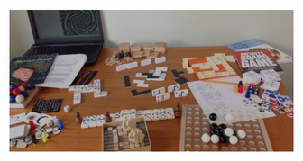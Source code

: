 [![hero image](https://raw.githubusercontent.com/donkirkby/donkirkby/master/index_hero.jpg "a few projects to keep me busy")](https://donkirkby.github.io)
